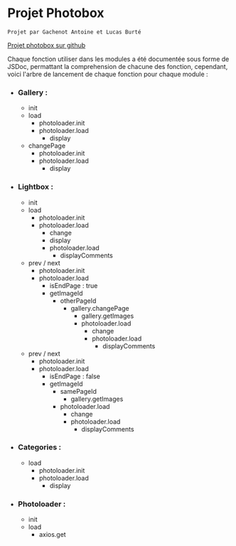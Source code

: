 # Projet Photobox

``Projet par Gachenot Antoine et Lucas Burté``

[Projet photobox sur github](https://github.com/Raikuji/photobox)

Chaque fonction utiliser dans les modules a été documentée sous forme de JSDoc, permattant la comprehension de chacune des fonction, cependant, voici l'arbre de lancement de chaque fonction pour chaque module :

 - ### Gallery :
    - init
    - load 
        - photoloader.init
        - photoloader.load
            - display
    - changePage
        - photoloader.init
        - photoloader.load
            - display

 -  ### Lightbox :
    - init
    - load
        - photoloader.init
        - photoloader.load
            - change
            - display
            - photoloader.load
                - displayComments
    - prev / next
        - photoloader.init
        - photoloader.load
            - isEndPage : true
            - getImageId
                - otherPageId
                    - gallery.changePage
                        - gallery.getImages
                        - photoloader.load
                            - change
                            - photoloader.load
                                - displayComments
    - prev / next
        - photoloader.init
        - photoloader.load
            - isEndPage : false
            - getImageId
                - samePageId
                    - gallery.getImages
                - photoloader.load
                    - change
                    - photoloader.load
                        - displayComments

 - ### Categories :
    - load
        - photoloader.init
        - photoloader.load
            - display

 - ### Photoloader :
    - init
    - load
        - axios.get
